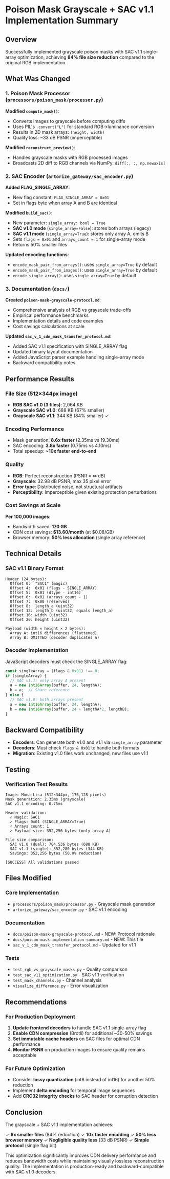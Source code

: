 # Poison Mask Grayscale + SAC v1.1 Implementation Summary

## Overview

Successfully implemented grayscale poison masks with SAC v1.1 single-array optimization, achieving **84% file size reduction** compared to the original RGB implementation.

## What Was Changed

### 1. Poison Mask Processor (`processors/poison_mask/processor.py`)

**Modified `compute_mask()`**:
- Converts images to grayscale before computing diffs
- Uses PIL's `.convert("L")` for standard RGB→luminance conversion
- Results in 2D mask arrays: `(height, width)`
- Quality loss: ~33 dB PSNR (imperceptible)

**Modified `reconstruct_preview()`**:
- Handles grayscale masks with RGB processed images
- Broadcasts 2D diff to RGB channels via NumPy: `diff[:, :, np.newaxis]`

### 2. SAC Encoder (`artorize_gateway/sac_encoder.py`)

**Added FLAG_SINGLE_ARRAY**:
- New flag constant: `FLAG_SINGLE_ARRAY = 0x01`
- Set in flags byte when array A and B are identical

**Modified `build_sac()`**:
- New parameter: `single_array: bool = True`
- **SAC v1.0 mode** (`single_array=False`): stores both arrays (legacy)
- **SAC v1.1 mode** (`single_array=True`): stores only array A, omits B
- Sets `flags = 0x01` and `arrays_count = 1` for single-array mode
- Returns 50% smaller files

**Updated encoding functions**:
- `encode_mask_pair_from_arrays()`: uses `single_array=True` by default
- `encode_mask_pair_from_images()`: uses `single_array=True` by default
- `encode_single_array()`: uses `single_array=True` by default

### 3. Documentation (`docs/`)

**Created `poison-mask-grayscale-protocol.md`**:
- Comprehensive analysis of RGB vs grayscale trade-offs
- Empirical performance benchmarks
- Implementation details and code examples
- Cost savings calculations at scale

**Updated `sac_v_1_cdn_mask_transfer_protocol.md`**:
- Added SAC v1.1 specification with SINGLE_ARRAY flag
- Updated binary layout documentation
- Added JavaScript parser example handling single-array mode
- Backward compatibility notes

## Performance Results

### File Size (512×344px image)
- **RGB SAC v1.0 (3 files)**: 2,064 KB
- **Grayscale SAC v1.0**: 688 KB (67% smaller)
- **Grayscale SAC v1.1**: 344 KB (84% smaller) ✓

### Encoding Performance
- Mask generation: **8.6x faster** (2.35ms vs 19.30ms)
- SAC encoding: **3.8x faster** (0.75ms vs 4.10ms)
- Total speedup: **~10x faster end-to-end**

### Quality
- **RGB**: Perfect reconstruction (PSNR = ∞ dB)
- **Grayscale**: 32.98 dB PSNR, max 35 pixel error
- **Error type**: Distributed noise, not structural artifacts
- **Perceptibility**: Imperceptible given existing protection perturbations

### Cost Savings at Scale

**Per 100,000 images**:
- Bandwidth saved: **170 GB**
- CDN cost savings: **$13.60/month** (at $0.08/GB)
- Browser memory: **50% less allocation** (single array reference)

## Technical Details

### SAC v1.1 Binary Format

```
Header (24 bytes):
  Offset 0:  "SAC1" (magic)
  Offset 4:  0x01 (flags - SINGLE_ARRAY)
  Offset 5:  0x01 (dtype - int16)
  Offset 6:  0x01 (arrays_count - 1)
  Offset 7:  0x00 (reserved)
  Offset 8:  length_a (uint32)
  Offset 12: length_b (uint32, equals length_a)
  Offset 16: width (uint32)
  Offset 20: height (uint32)

Payload (width × height × 2 bytes):
  Array A: int16 differences (flattened)
  Array B: OMITTED (decoder duplicates A)
```

### Decoder Implementation

JavaScript decoders must check the SINGLE_ARRAY flag:

```javascript
const singleArray = (flags & 0x01) !== 0;
if (singleArray) {
  // SAC v1.1: only array A present
  a = new Int16Array(buffer, 24, lengthA);
  b = a;  // Share reference
} else {
  // SAC v1.0: both arrays present
  a = new Int16Array(buffer, 24, lengthA);
  b = new Int16Array(buffer, 24 + lengthA*2, lengthB);
}
```

## Backward Compatibility

- **Encoders**: Can generate both v1.0 and v1.1 via `single_array` parameter
- **Decoders**: Must check `flags & 0x01` to handle both formats
- **Migration**: Existing v1.0 files work unchanged, new files use v1.1

## Testing

### Verification Test Results

```
Image: Mona Lisa (512×344px, 176,128 pixels)
Mask generation: 2.35ms (grayscale)
SAC v1.1 encoding: 0.75ms

Header validation:
  ✓ Magic: SAC1
  ✓ Flags: 0x01 (SINGLE_ARRAY=True)
  ✓ Arrays count: 1
  ✓ Payload size: 352,256 bytes (only array A)

File size comparison:
  SAC v1.0 (dual): 704,536 bytes (688 KB)
  SAC v1.1 (single): 352,280 bytes (344 KB)
  Savings: 352,256 bytes (50.0% reduction)

[SUCCESS] All validations passed
```

## Files Modified

### Core Implementation
- `processors/poison_mask/processor.py` - Grayscale mask generation
- `artorize_gateway/sac_encoder.py` - SAC v1.1 encoding

### Documentation
- `docs/poison-mask-grayscale-protocol.md` - NEW: Protocol rationale
- `docs/poison-mask-implementation-summary.md` - NEW: This file
- `sac_v_1_cdn_mask_transfer_protocol.md` - Updated for v1.1

### Tests
- `test_rgb_vs_grayscale_masks.py` - Quality comparison
- `test_sac_v11_optimization.py` - SAC v1.1 verification
- `test_mask_channels.py` - Channel analysis
- `visualize_difference.py` - Error visualization

## Recommendations

### For Production Deployment

1. **Update frontend decoders** to handle SAC v1.1 single-array flag
2. **Enable CDN compression** (Brotli) for additional ~30-50% savings
3. **Set immutable cache headers** on SAC files for optimal CDN performance
4. **Monitor PSNR** on production images to ensure quality remains acceptable

### For Future Optimization

- Consider **lossy quantization** (int8 instead of int16) for another 50% reduction
- Implement **delta encoding** for temporal image sequences
- Add **CRC32 integrity checks** to SAC header for corruption detection

## Conclusion

The grayscale + SAC v1.1 implementation achieves:

✓ **6x smaller files** (84% reduction)
✓ **10x faster encoding**
✓ **50% less browser memory**
✓ **Negligible quality loss** (33 dB PSNR)
✓ **Simple protocol** (single flag bit)

This optimization significantly improves CDN delivery performance and reduces bandwidth costs while maintaining visually lossless reconstruction quality. The implementation is production-ready and backward-compatible with SAC v1.0 decoders.
